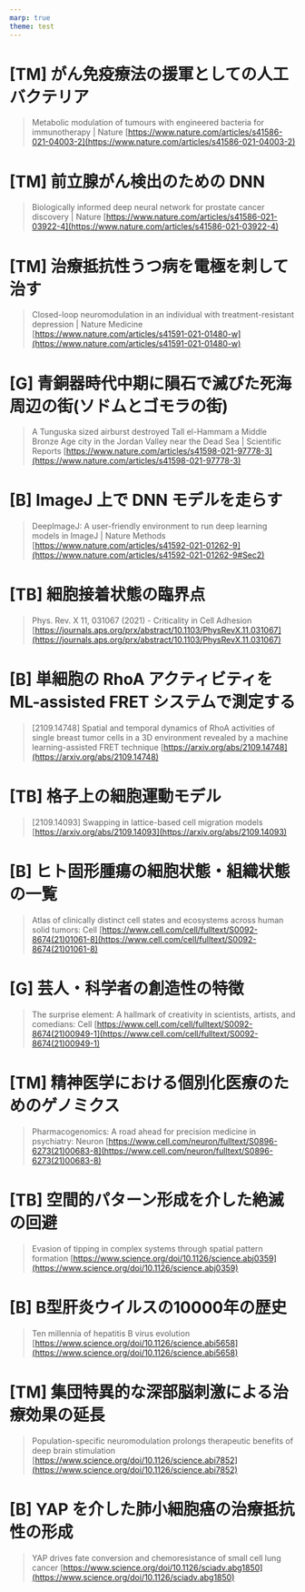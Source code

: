 ```yaml
---
marp: true
theme: test
---
```

<!--
headingDivider: 1
backgroundColor: white
header: 2021年10月第2週
footer: 

paginate: true
color:
class:
-->

# [TM] がん免疫療法の援軍としての人工バクテリア

>Metabolic modulation of tumours with engineered bacteria for immunotherapy | Nature
[https://www.nature.com/articles/s41586-021-04003-2](https://www.nature.com/articles/s41586-021-04003-2)

# [TM] 前立腺がん検出のための DNN

>Biologically informed deep neural network for prostate cancer discovery | Nature
[https://www.nature.com/articles/s41586-021-03922-4](https://www.nature.com/articles/s41586-021-03922-4)

# [TM] 治療抵抗性うつ病を電極を刺して治す

>Closed-loop neuromodulation in an individual with treatment-resistant depression | Nature Medicine
[https://www.nature.com/articles/s41591-021-01480-w](https://www.nature.com/articles/s41591-021-01480-w)

# [G] 青銅器時代中期に隕石で滅びた死海周辺の街(ソドムとゴモラの街)

>A Tunguska sized airburst destroyed Tall el-Hammam a Middle Bronze Age city in the Jordan Valley near the Dead Sea | Scientific Reports
[https://www.nature.com/articles/s41598-021-97778-3](https://www.nature.com/articles/s41598-021-97778-3)

# [B] ImageJ 上で DNN モデルを走らす

>DeepImageJ: A user-friendly environment to run deep learning models in ImageJ | Nature Methods
[https://www.nature.com/articles/s41592-021-01262-9](https://www.nature.com/articles/s41592-021-01262-9#Sec2)

# [TB] 細胞接着状態の臨界点

>Phys. Rev. X 11, 031067 (2021) - Criticality in Cell Adhesion
[https://journals.aps.org/prx/abstract/10.1103/PhysRevX.11.031067](https://journals.aps.org/prx/abstract/10.1103/PhysRevX.11.031067)

# [B] 単細胞の RhoA アクティビティを ML-assisted FRET システムで測定する

>[2109.14748] Spatial and temporal dynamics of RhoA activities of single breast tumor cells in a 3D environment revealed by a machine learning-assisted FRET technique
[https://arxiv.org/abs/2109.14748](https://arxiv.org/abs/2109.14748)

# [TB] 格子上の細胞運動モデル

>[2109.14093] Swapping in lattice-based cell migration models
[https://arxiv.org/abs/2109.14093](https://arxiv.org/abs/2109.14093)

# [B] ヒト固形腫瘍の細胞状態・組織状態の一覧

>Atlas of clinically distinct cell states and ecosystems across human solid tumors: Cell
[https://www.cell.com/cell/fulltext/S0092-8674(21)01061-8](https://www.cell.com/cell/fulltext/S0092-8674(21)01061-8)

# [G] 芸人・科学者の創造性の特徴

>The surprise element: A hallmark of creativity in scientists, artists, and comedians: Cell
[https://www.cell.com/cell/fulltext/S0092-8674(21)00949-1](https://www.cell.com/cell/fulltext/S0092-8674(21)00949-1)

# [TM] 精神医学における個別化医療のためのゲノミクス

>Pharmacogenomics: A road ahead for precision medicine in psychiatry: Neuron
[https://www.cell.com/neuron/fulltext/S0896-6273(21)00683-8](https://www.cell.com/neuron/fulltext/S0896-6273(21)00683-8)

# [TB] 空間的パターン形成を介した絶滅の回避

>Evasion of tipping in complex systems through spatial pattern formation
[https://www.science.org/doi/10.1126/science.abj0359](https://www.science.org/doi/10.1126/science.abj0359)

# [B] B型肝炎ウイルスの10000年の歴史

>Ten millennia of hepatitis B virus evolution
[https://www.science.org/doi/10.1126/science.abi5658](https://www.science.org/doi/10.1126/science.abi5658)

# [TM] 集団特異的な深部脳刺激による治療効果の延長

>Population-specific neuromodulation prolongs therapeutic benefits of deep brain stimulation
[https://www.science.org/doi/10.1126/science.abi7852](https://www.science.org/doi/10.1126/science.abi7852)

# [B] YAP を介した肺小細胞癌の治療抵抗性の形成

>YAP drives fate conversion and chemoresistance of small cell lung cancer
[https://www.science.org/doi/10.1126/sciadv.abg1850](https://www.science.org/doi/10.1126/sciadv.abg1850)